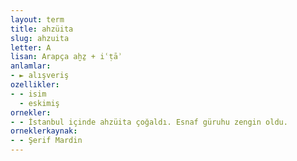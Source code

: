 ```yaml
---
layout: term
title: ahzüita
slug: ahzuita
letter: A
lisan: Arapça aḫẕ + iʿṭāʾ
anlamlar:
- ► alışveriş
ozellikler:
- - isim
  - eskimiş
ornekler:
- - İstanbul içinde ahzüita çoğaldı. Esnaf güruhu zengin oldu.
orneklerkaynak:
- - Şerif Mardin
---
```

